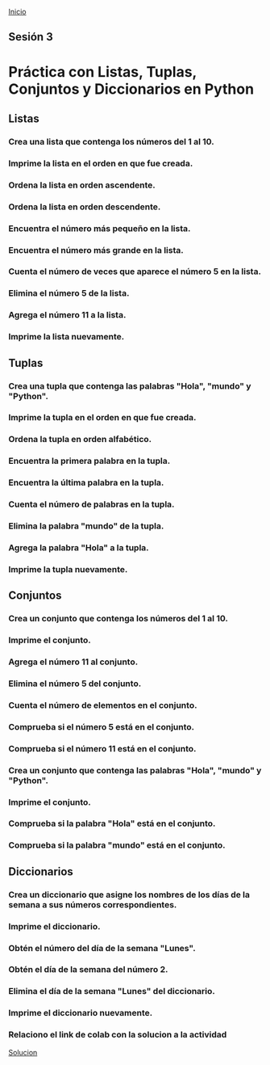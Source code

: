 <!-- No borrar o modificar -->
[Inicio](./index.md)

## Sesión 3 


# Práctica con Listas, Tuplas, Conjuntos y Diccionarios en Python

## Listas

### Crea una lista que contenga los números del 1 al 10.
### Imprime la lista en el orden en que fue creada.
### Ordena la lista en orden ascendente.
### Ordena la lista en orden descendente.
### Encuentra el número más pequeño en la lista.
### Encuentra el número más grande en la lista.
### Cuenta el número de veces que aparece el número 5 en la lista.
### Elimina el número 5 de la lista.
### Agrega el número 11 a la lista.
### Imprime la lista nuevamente.

## Tuplas

### Crea una tupla que contenga las palabras "Hola", "mundo" y "Python".
### Imprime la tupla en el orden en que fue creada.
### Ordena la tupla en orden alfabético.
### Encuentra la primera palabra en la tupla.
### Encuentra la última palabra en la tupla.
### Cuenta el número de palabras en la tupla.
### Elimina la palabra "mundo" de la tupla.
### Agrega la palabra "Hola" a la tupla.
### Imprime la tupla nuevamente.

## Conjuntos

### Crea un conjunto que contenga los números del 1 al 10.
### Imprime el conjunto.
### Agrega el número 11 al conjunto.
### Elimina el número 5 del conjunto.
### Cuenta el número de elementos en el conjunto.
### Comprueba si el número 5 está en el conjunto.
### Comprueba si el número 11 está en el conjunto.
### Crea un conjunto que contenga las palabras "Hola", "mundo" y "Python".
### Imprime el conjunto.
### Comprueba si la palabra "Hola" está en el conjunto.
### Comprueba si la palabra "mundo" está en el conjunto.

## Diccionarios

### Crea un diccionario que asigne los nombres de los días de la semana a sus números correspondientes.
### Imprime el diccionario.
### Obtén el número del día de la semana "Lunes".
### Obtén el día de la semana del número 2.
### Elimina el día de la semana "Lunes" del diccionario.
### Imprime el diccionario nuevamente.

### Relaciono el link de colab con la solucion a la actividad

[Solucion](https://colab.research.google.com/drive/1tvDULJ2AAa8IbXAewlExPIYcIJDc3n9L?usp=sharing)



